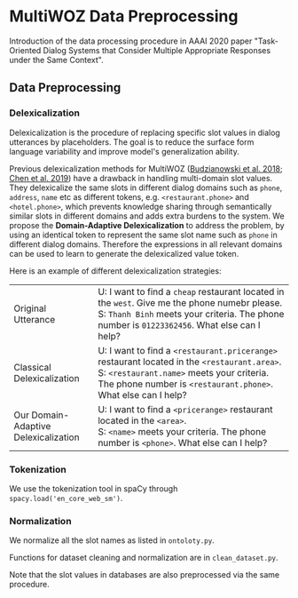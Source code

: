 # MultiWOZ Data Preprocessing
Introduction of the data processing procedure in AAAI 2020 paper "Task-Oriented Dialog Systems that Consider Multiple Appropriate Responses under the Same Context". 


## Data Preprocessing

### Delexicalization
Delexicalization is the procedure of replacing specific slot values in dialog utterances by placeholders. The goal is to reduce the surface form language variability and improve model's generalization ability. 

Previous delexicalization methods for MultiWOZ ([Budzianowski et al. 2018](https://arxiv.org/pdf/1810.00278.pdf); [Chen et al. 2019](https://arxiv.org/pdf/1905.12866.pdf)) have a drawback in handling multi-domain slot values. They delexicalize the same slots in different dialog domains such as `phone`, `address`, `name` etc as different tokens, e.g. `<restaurant.phone>` and `<hotel.phone>`, which prevents knowledge sharing through semantically similar slots in different domains and adds extra burdens to the system. We propose the **Domain-Adaptive Delexicalization** to address the problem, by using an identical token to represent the same slot name such as `phone` in different dialog domains. Therefore the expressions in all relevant domains can be used to learn to generate the delexicalized value token. 

Here is an example of different delexicalization strategies:

|||
|---|---|
| Original Utterance | U: I want to find a `cheap` restaurant located in the `west`. Give me the phone numebr please. <br> S: `Thanh Binh` meets your criteria. The phone number is `01223362456`. What else can I help?  |
| Classical Delexicalization | U: I want to find a `<restaurant.pricerange>` restaurant located in the `<restaurant.area>`. <br> S: `<restaurant.name>` meets your criteria. The phone number is `<restaurant.phone>`. What else can I help?  |
| Our Domain-Adaptive <br> Delexicalization | U: I want to find a `<pricerange>` restaurant located in the `<area>`. <br> S: `<name>` meets your criteria. The phone number is `<phone>`. What else can I help?  |


### Tokenization
We use the tokenization tool in spaCy through `spacy.load('en_core_web_sm')`. 

### Normalization
We normalize all the slot names as listed in `ontoloty.py`. 

Functions for dataset cleaning and normalization are in `clean_dataset.py`.

Note that the slot values in databases are also preprocessed via the same procedure. 
